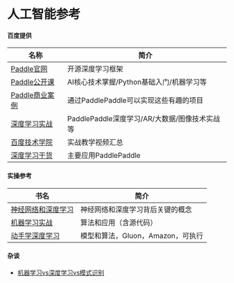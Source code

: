 # 人工智能参考

#### 百度提供

| 名称                                                         | 简介                                          |
| ------------------------------------------------------------ | --------------------------------------------- |
| [Paddle官网](http://www.paddlepaddle.org/)                   | 开源深度学习框架                              |
| [Paddle公开课](http://ai.baidu.com/paddlepaddle/openCourses) | AI核心技术掌握/Python基础入门/机器学习等      |
| [Paddle商业案例](http://ai.baidu.com/paddlepaddle/caselist)  | 通过PaddlePaddle可以实现这些有趣的项目        |
| [深度学习实战](http://bit.baidu.com/course/index/column/7.html) | PaddlePaddle深度学习/AR/大数据/图像技术实战等 |
| [百度技术学院](http://bit.baidu.com/)                        | 实战教学视频汇总                              |
| [深度学习干货](https://ai.baidu.com/forum/topic/show/682295) | 主要应用PaddlePaddle                          |

#### 实操参考

| 书名                                                         | 简介                              |
| ------------------------------------------------------------ | --------------------------------- |
| [神经网络和深度学习](https://hit-scir.gitbooks.io/neural-networks-and-deep-learning-zh_cn/content/) | 神经网络和深度学习背后关键的概念  |
| [机器学习实战](http://ml.apachecn.org/mlia/)                 | 算法和应用（含源代码）            |
| [动手学深度学习](http://zh.gluon.ai/)                        | 模型和算法，Gluon，Amazon，可执行 |

#### 杂谈

- [机器学习vs深度学习vs模式识别](https://www.csdn.net/article/2015-03-24/2824301)